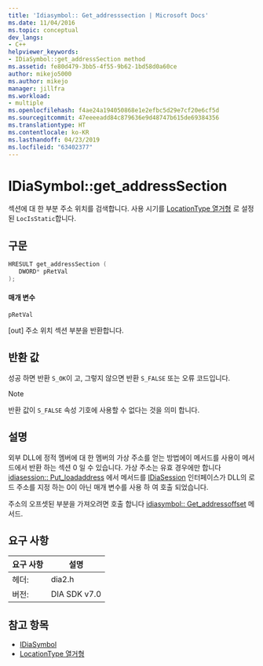 ```yaml
---
title: 'Idiasymbol:: Get_addresssection | Microsoft Docs'
ms.date: 11/04/2016
ms.topic: conceptual
dev_langs:
- C++
helpviewer_keywords:
- IDiaSymbol::get_addressSection method
ms.assetid: fe80d479-3bb5-4f55-9b62-1bd58d0a60ce
author: mikejo5000
ms.author: mikejo
manager: jillfra
ms.workload:
- multiple
ms.openlocfilehash: f4ae24a194050868e1e2efbc5d29e7cf20e6cf5d
ms.sourcegitcommit: 47eeeeadd84c879636e9d48747b615de69384356
ms.translationtype: HT
ms.contentlocale: ko-KR
ms.lasthandoff: 04/23/2019
ms.locfileid: "63402377"
---
```

# <a name="idiasymbolgetaddresssection"></a>IDiaSymbol::get_addressSection
섹션에 대 한 부분 주소 위치를 검색합니다. 사용 시기를 [LocationType 열거형](../../debugger/debug-interface-access/locationtype.md) 로 설정 된 `LocIsStatic`합니다.

## <a name="syntax"></a>구문

```C++
HRESULT get_addressSection ( 
   DWORD* pRetVal
);
```

#### <a name="parameters"></a>매개 변수
 `pRetVal`

[out] 주소 위치 섹션 부분을 반환합니다.

## <a name="return-value"></a>반환 값
 성공 하면 반환 `S_OK`이 고, 그렇지 않으면 반환 `S_FALSE` 또는 오류 코드입니다.

> [!NOTE]
> 반환 값이 `S_FALSE` 속성 기호에 사용할 수 없다는 것을 의미 합니다.

## <a name="remarks"></a>설명
 외부 DLL에 정적 멤버에 대 한 멤버의 가상 주소를 얻는 방법에이 메서드를 사용이 메서드에서 반환 하는 섹션 0 일 수 있습니다. 가상 주소는 유효 경우에만 합니다 [idiasession:: Put_loadaddress](../../debugger/debug-interface-access/idiasession-put-loadaddress.md) 에서 메서드를 [IDiaSession](../../debugger/debug-interface-access/idiasession.md) 인터페이스가 DLL의 로드 주소를 지정 하는 0이 아닌 매개 변수를 사용 하 여 호출 되었습니다.

 주소의 오프셋된 부분을 가져오려면 호출 합니다 [idiasymbol:: Get_addressoffset](../../debugger/debug-interface-access/idiasymbol-get-addressoffset.md) 메서드.

## <a name="requirements"></a>요구 사항

|요구 사항|설명|
|-----------------|-----------------|
|헤더:|dia2.h|
|버전:|DIA SDK v7.0|

## <a name="see-also"></a>참고 항목
- [IDiaSymbol](../../debugger/debug-interface-access/idiasymbol.md)
- [LocationType 열거형](../../debugger/debug-interface-access/locationtype.md)